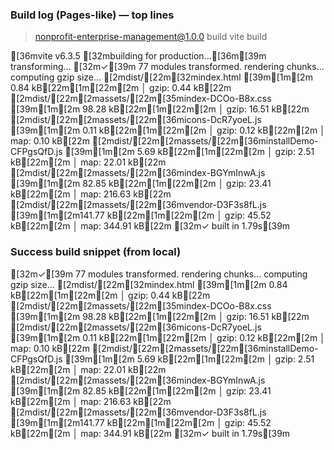### Build log (Pages-like) — top lines


> nonprofit-enterprise-management@1.0.0 build
> vite build

[36mvite v6.3.5 [32mbuilding for production...[36m[39m
transforming...
[32m✓[39m 77 modules transformed.
rendering chunks...
computing gzip size...
[2mdist/[22m[32mindex.html                      [39m[1m[2m  0.84 kB[22m[1m[22m[2m │ gzip:  0.44 kB[22m
[2mdist/[22m[2massets/[22m[35mindex-DCOo-B8x.css       [39m[1m[2m 98.28 kB[22m[1m[22m[2m │ gzip: 16.51 kB[22m
[2mdist/[22m[2massets/[22m[36micons-DcR7yoeL.js        [39m[1m[2m  0.11 kB[22m[1m[22m[2m │ gzip:  0.12 kB[22m[2m │ map:   0.10 kB[22m
[2mdist/[22m[2massets/[22m[36minstallDemo-CFPgsQfD.js  [39m[1m[2m  5.69 kB[22m[1m[22m[2m │ gzip:  2.51 kB[22m[2m │ map:  22.01 kB[22m
[2mdist/[22m[2massets/[22m[36mindex-BGYmInwA.js        [39m[1m[2m 82.85 kB[22m[1m[22m[2m │ gzip: 23.41 kB[22m[2m │ map: 216.63 kB[22m
[2mdist/[22m[2massets/[22m[36mvendor-D3F3s8fL.js       [39m[1m[2m141.77 kB[22m[1m[22m[2m │ gzip: 45.52 kB[22m[2m │ map: 344.91 kB[22m
[32m✓ built in 1.79s[39m


### Success build snippet (from local)

[32m✓[39m 77 modules transformed.
rendering chunks...
computing gzip size...
[2mdist/[22m[32mindex.html                      [39m[1m[2m  0.84 kB[22m[1m[22m[2m │ gzip:  0.44 kB[22m
[2mdist/[22m[2massets/[22m[35mindex-DCOo-B8x.css       [39m[1m[2m 98.28 kB[22m[1m[22m[2m │ gzip: 16.51 kB[22m
[2mdist/[22m[2massets/[22m[36micons-DcR7yoeL.js        [39m[1m[2m  0.11 kB[22m[1m[22m[2m │ gzip:  0.12 kB[22m[2m │ map:   0.10 kB[22m
[2mdist/[22m[2massets/[22m[36minstallDemo-CFPgsQfD.js  [39m[1m[2m  5.69 kB[22m[1m[22m[2m │ gzip:  2.51 kB[22m[2m │ map:  22.01 kB[22m
[2mdist/[22m[2massets/[22m[36mindex-BGYmInwA.js        [39m[1m[2m 82.85 kB[22m[1m[22m[2m │ gzip: 23.41 kB[22m[2m │ map: 216.63 kB[22m
[2mdist/[22m[2massets/[22m[36mvendor-D3F3s8fL.js       [39m[1m[2m141.77 kB[22m[1m[22m[2m │ gzip: 45.52 kB[22m[2m │ map: 344.91 kB[22m
[32m✓ built in 1.79s[39m
